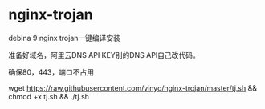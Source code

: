 # nginx-trojan

debina 9 nginx trojan一键编译安装

准备好域名，阿里云DNS API KEY别的DNS API自己改代码。

确保80，443，端口不占用

wget https://raw.githubusercontent.com/vinyo/nginx-trojan/master/tj.sh && chmod +x tj.sh && ./tj.sh

